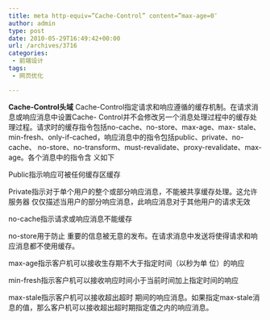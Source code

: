 ```yaml
---
title: meta http-equiv=”Cache-Control” content=”max-age=0″
author: admin
type: post
date: 2010-05-29T16:49:42+00:00
url: /archives/3716
categories:
 - 前端设计
tags:
 - 网页优化

---
```

**Cache-Control头域**
Cache-Control指定请求和响应遵循的缓存机制。在请求消息或响应消息中设置Cache- Control并不会修改另一个消息处理过程中的缓存处理过程。请求时的缓存指令包括no-cache、no-store、max-age、max- stale、min-fresh、only-if-cached，响应消息中的指令包括public、private、no-cache、 no-store、no-transform、must-revalidate、proxy-revalidate、max-age。各个消息中的指令含 义如下

Public指示响应可被任何缓存区缓存

Private指示对于单个用户的整个或部分响应消息，不能被共享缓存处理。这允许服务器 仅仅描述当用户的部分响应消息，此响应消息对于其他用户的请求无效

no-cache指示请求或响应消息不能缓存

no-store用于防止 重要的信息被无意的发布。在请求消息中发送将使得请求和响应消息都不使用缓存。

max-age指示客户机可以接收生存期不大于指定时间（以秒为单 位）的响应

min-fresh指示客户机可以接收响应时间小于当前时间加上指定时间的响应

max-stale指示客户机可以接收超出超时 期间的响应消息。如果指定max-stale消息的值，那么客户机可以接收超出超时期指定值之内的响应消息。